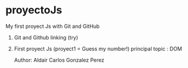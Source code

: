 # proyectoJs

My first proyect Js with Git and GitHub

1. Git and Github linking (try)
2. First proyect Js (proyect1 = Guess my number!)
   principal topic : DOM

   Author: Aldair Carlos Gonzalez Perez
